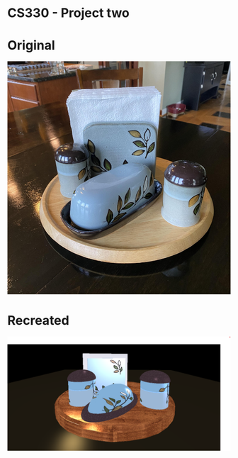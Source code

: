 #  CS330 - Project two

# Original
![alt text](https://github.com/j33s3/CS330/blob/main/RealScene.jpg?raw=true)
# Recreated
![alt text](https://github.com/j33s3/CS330/blob/main/Render.png?raw=true)
